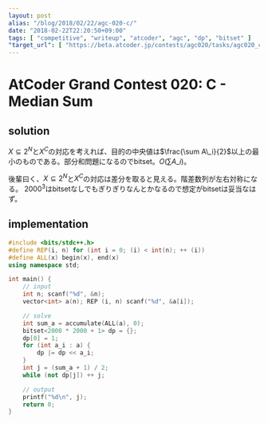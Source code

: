 ```yaml
---
layout: post
alias: "/blog/2018/02/22/agc-020-c/"
date: "2018-02-22T22:20:50+09:00"
tags: [ "competitive", "writeup", "atcoder", "agc", "dp", "bitset" ]
"target_url": [ "https://beta.atcoder.jp/contests/agc020/tasks/agc020_c" ]
---
```


# AtCoder Grand Contest 020: C - Median Sum

## solution

$X \subseteq 2^N$と$X^C$の対応を考えれば、目的の中央値は$\frac{\sum A\_i}{2}$以上の最小のものである。部分和問題になるのでbitset。$O(\sum A\_i)$。

後輩曰く、$X \subseteq 2^N$と$X^C$の対応は差分を取ると見える。階差数列が左右対称になる。
$2000^3$はbitsetなしでもぎりぎりなんとかなるので想定がbitsetは妥当なはず。

## implementation

``` c++
#include <bits/stdc++.h>
#define REP(i, n) for (int i = 0; (i) < int(n); ++ (i))
#define ALL(x) begin(x), end(x)
using namespace std;

int main() {
    // input
    int n; scanf("%d", &n);
    vector<int> a(n); REP (i, n) scanf("%d", &a[i]);

    // solve
    int sum_a = accumulate(ALL(a), 0);
    bitset<2000 * 2000 + 1> dp = {};
    dp[0] = 1;
    for (int a_i : a) {
        dp |= dp << a_i;
    }
    int j = (sum_a + 1) / 2;
    while (not dp[j]) ++ j;

    // output
    printf("%d\n", j);
    return 0;
}
```
